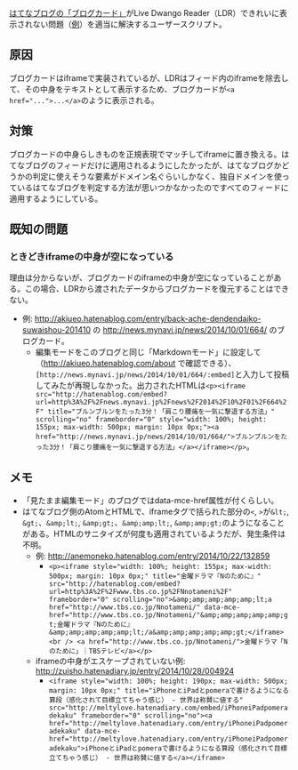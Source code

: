 [はてなブログの「ブログカード」](http://staff.hatenablog.com/entry/2014/09/05/143600)がLive Dwango Reader（LDR）できれいに表示されない問題（[例](https://twitter.com/azu_re/status/522987874090627072)）を適当に解決するユーザースクリプト。

## 原因

ブログカードはiframeで実装されているが、LDRはフィード内のiframeを除去して、その中身をテキストとして表示するため、ブログカードが`<a href="...">...</a>`のように表示される。

## 対策

ブログカードの中身らしきものを正規表現でマッチしてiframeに置き換える。はてなブログのフィードだけに適用されるようにしたかったが、はてなブログかどうかの判定に使えそうな要素がドメイン名ぐらいしかなく、独自ドメインを使っているはてなブログを判定する方法が思いつかなかったのですべてのフィードに適用するようにしている。

## 既知の問題

### ときどきiframeの中身が空になっている

理由は分からないが、ブログカードのiframeの中身が空になっていることがある。この場合、LDRから渡されたデータからブログカードを復元することはできない。

- 例: http://akiueo.hatenablog.com/entry/back-ache-dendendaiko-suwaishou-201410 の http://news.mynavi.jp/news/2014/10/01/664/ のブログカード。
  - 編集モードをこのブログと同じ「Markdownモード」に設定して（http://akiueo.hatenablog.com/about で確認できる）、`[http://news.mynavi.jp/news/2014/10/01/664/:embed]`と入力して投稿してみたが再現しなかった。出力されたHTMLは`<p><iframe src="http://hatenablog.com/embed?url=http%3A%2F%2Fnews.mynavi.jp%2Fnews%2F2014%2F10%2F01%2F664%2F" title="ブルンブルンをたった3分！「肩こり腰痛を一気に撃退する方法」" scrolling="no" frameborder="0" style="width: 100%; height: 155px; max-width: 500px; margin: 10px 0px;"><a href="http://news.mynavi.jp/news/2014/10/01/664/">ブルンブルンをたった3分！「肩こり腰痛を一気に撃退する方法」</a></iframe></p>`。

## メモ

- 「見たまま編集モード」のブログではdata-mce-href属性が付くらしい。
- はてなブログ側のAtomとHTMLで、iframeタグで括られた部分の`<`, `>`が`&lt;`, `&gt;`、`&amp;lt;`, `&amp;gt;`、`&amp;amp;lt;`, `&amp;amp;gt;`のようになることがある。HTMLのサニタイズが何度も適用されているようだが、発生条件は不明。
  - 例: http://anemoneko.hatenablog.com/entry/2014/10/22/132859
    - `<p><iframe style="width: 100%; height: 155px; max-width: 500px; margin: 10px 0px;" title="金曜ドラマ『Nのために』" src="http://hatenablog.com/embed?url=http%3A%2F%2Fwww.tbs.co.jp%2FNnotameni%2F" frameborder="0" scrolling="no">&amp;amp;amp;amp;amp;lt;a href="http://www.tbs.co.jp/Nnotameni/" data-mce-href="http://www.tbs.co.jp/Nnotameni/"&amp;amp;amp;amp;amp;gt;金曜ドラマ『Nのために』&amp;amp;amp;amp;amp;lt;/a&amp;amp;amp;amp;amp;gt;</iframe><br /> <a href="http://www.tbs.co.jp/Nnotameni/">金曜ドラマ「Nのために」｜TBSテレビ</a></p>`
  - iframeの中身がエスケープされていない例: http://zuisho.hatenadiary.jp/entry/2014/10/28/004924
    - `<iframe style="width: 100%; height: 190px; max-width: 500px; margin: 10px 0px;" title="iPhoneとiPadとpomeraで書けるようになる算段（感化されて目標立てちゃう感じ） - 世界は称賛に値する" src="http://meltylove.hatenadiary.com/embed/iPhoneiPadpomeradekaku" frameborder="0" scrolling="no"><a href="http://meltylove.hatenadiary.com/entry/iPhoneiPadpomeradekaku" data-mce-href="http://meltylove.hatenadiary.com/entry/iPhoneiPadpomeradekaku">iPhoneとiPadとpomeraで書けるようになる算段（感化されて目標立てちゃう感じ） - 世界は称賛に値する</a></iframe>`
